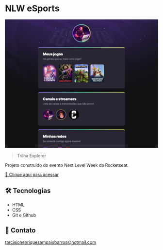 # NLW eSports

![preview](./.github/preview.png)

> Trilha Explorer

Projeto construído do evento Next Level Week da Rocketseat.

[🔗 Clique aqui para acessar]()


## 🛠 Tecnologias

- HTML
- CSS
- Git e Github

## 💛 Contato

tarcisiohenriquesampaiobarros@hotmail.com
